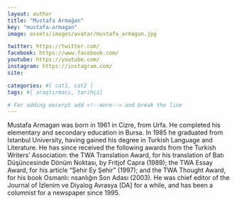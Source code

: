 ```yaml
---
layout: author
title: "Mustafa Armağan"
key: "mustafa-armagan"
image: assets/images/avatar/mustafa_armagan.jpg

twitter: https://twitter.com/
facebook: https://www.facebook.com/
youtube: https://youtube.com/
instagram: https://instagram.com/
site: 

categories: #[ cat1, cat2 ]
tags: #[ araştırmacı, tarihçi]

# For adding excerpt add <!--more--> and break the line
---
```

Mustafa Armagan was born in 1961 in Cizre, from Urfa. He completed his elementary and secondary education in Bursa. In 1985 he graduated from Istanbul University, having gained his degree in Turkish Language and Literature. He has since received the following awards from the Turkish Writers’ Association: the TWA Translation Award, for his translation of Batı Düşüncesinde Dönüm Noktası, by Fritjof Capra (1989); the TWA Essay Award, for his article “Şehir Ey Şehir” (1997); and the TWA Thought Award, for his book Osmanlı:  nsanlığın Son Adası (2003). He was chief editor of the Journal of İzlenim ve Diyalog Avrasya [DA] for a while, and has been a columnist for a newspaper since 1995.